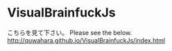 # VisualBrainfuckJs

こちらを見て下さい。 Please see the below.
http://quwahara.github.io/VisualBrainfuckJs/index.html
